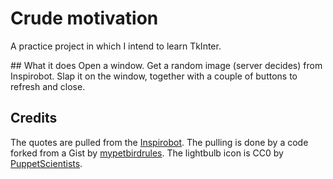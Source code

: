 # Crude motivation
A practice project in which I intend to learn TkInter.

## What it does
Open a window.
Get a random image (server decides) from Inspirobot.
Slap it on the window, together with a couple of buttons to refresh and close.

## Credits
The quotes are pulled from the [Inspirobot](http://inspirobot.me/).
The pulling is done by a code forked from a Gist by [mypetbirdrules](https://gist.github.com/mypetbirdrules/8de27e026d8c793c80d5b5557087858d).
The lightbulb icon is CC0 by [PuppetScientists](http://puppetscientists.com).
